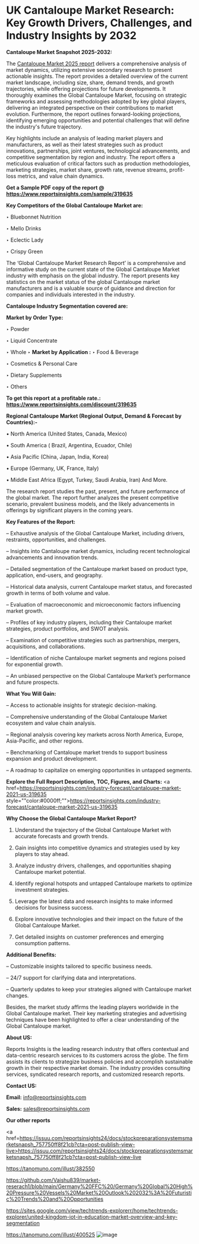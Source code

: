 # UK Cantaloupe Market Research: Key Growth Drivers, Challenges, and Industry Insights by 2032

<strong>Cantaloupe Market Snapshot 2025-2032:</strong>

The <a href=https://www.reportsinsights.com/sample/319635>Cantaloupe Market 2025 report</a> delivers a comprehensive analysis of market dynamics, utilizing extensive secondary research to present actionable insights. The report provides a detailed overview of the current market landscape, including size, share, demand trends, and growth trajectories, while offering projections for future developments. It thoroughly examines the Global Cantaloupe Market, focusing on strategic frameworks and assessing methodologies adopted by key global players, delivering an integrated perspective on their contributions to market evolution. Furthermore, the report outlines forward-looking projections, identifying emerging opportunities and potential challenges that will define the industry's future trajectory.

Key highlights include an analysis of leading market players and manufacturers, as well as their latest strategies such as product innovations, partnerships, joint ventures, technological advancements, and competitive segmentation by region and industry. The report offers a meticulous evaluation of critical factors such as production methodologies, marketing strategies, market share, growth rate, revenue streams, profit-loss metrics, and value chain dynamics.

<strong>Get a Sample PDF copy of the report @ <a href=https://www.reportsinsights.com/sample/319635 style=color:#0000ff;>https://www.reportsinsights.com/sample/319635</a></strong>

<strong>Key Competitors of the Global Cantaloupe Market are:</strong>

‣ Bluebonnet Nutrition

‣ Mello Drinks

‣ Eclectic Lady

‣ Crispy Green

The ‘Global Cantaloupe Market Research Report’ is a comprehensive and informative study on the current state of the Global Cantaloupe Market industry with emphasis on the global industry. The report presents key statistics on the market status of the global Cantaloupe market manufacturers and is a valuable source of guidance and direction for companies and individuals interested in the industry.

<strong>Cantaloupe Industry Segmentation covered are:</strong>

<strong>Market by Order Type: </strong>

‣ Powder

‣ Liquid Concentrate

‣ Whole
‣ 
<strong>Market by Application :</strong>
‣ Food & Beverage

‣ Cosmetics & Personal Care

‣ Dietary Supplements

‣ Others

<strong>To get this report at a profitable rate.: <a href=https://www.reportsinsights.com/discount/319635 style=color:#0000ff;>https://www.reportsinsights.com/discount/319635</a></strong>

<strong>Regional Cantaloupe Market (Regional Output, Demand &amp; Forecast by Countries):-</strong>

• North America (United States, Canada, Mexico)

• South America ( Brazil, Argentina, Ecuador, Chile)

• Asia Pacific (China, Japan, India, Korea)

• Europe (Germany, UK, France, Italy)

• Middle East Africa (Egypt, Turkey, Saudi Arabia, Iran) And More.

The research report studies the past, present, and future performance of the global market. The report further analyzes the present competitive scenario, prevalent business models, and the likely advancements in offerings by significant players in the coming years.

<strong>Key Features of the Report:</strong>

– Exhaustive analysis of the Global Cantaloupe Market, including drivers, restraints, opportunities, and challenges.

– Insights into Cantaloupe market dynamics, including recent technological advancements and innovation trends.

– Detailed segmentation of the Cantaloupe market based on product type, application, end-users, and geography.

– Historical data analysis, current Cantaloupe market status, and forecasted growth in terms of both volume and value.

– Evaluation of macroeconomic and microeconomic factors influencing market growth.

– Profiles of key industry players, including their Cantaloupe market strategies, product portfolios, and SWOT analysis.

– Examination of competitive strategies such as partnerships, mergers, acquisitions, and collaborations.

– Identification of niche Cantaloupe market segments and regions poised for exponential growth.

– An unbiased perspective on the Global Cantaloupe Market’s performance and future prospects.

<strong>What You Will Gain:</strong>

– Access to actionable insights for strategic decision-making.

– Comprehensive understanding of the Global Cantaloupe Market ecosystem and value chain analysis.

– Regional analysis covering key markets across North America, Europe, Asia-Pacific, and other regions.

– Benchmarking of Cantaloupe market trends to support business expansion and product development.

– A roadmap to capitalize on emerging opportunities in untapped segments.

<strong>Explore the Full Report Description, TOC, Figures, and Charts:</strong>
<a href=https://reportsinsights.com/industry-forecast/cantaloupe-market-2021-us-319635 style=""color:#0000ff;"">https://reportsinsights.com/industry-forecast/cantaloupe-market-2021-us-319635</a>

<strong>Why Choose the Global Cantaloupe Market Report?</strong>

1. Understand the trajectory of the Global Cantaloupe Market with accurate forecasts and growth trends.

2. Gain insights into competitive dynamics and strategies used by key players to stay ahead.

3. Analyze industry drivers, challenges, and opportunities shaping Cantaloupe market potential.

4. Identify regional hotspots and untapped Cantaloupe markets to optimize investment strategies.

5. Leverage the latest data and research insights to make informed decisions for business success.

6. Explore innovative technologies and their impact on the future of the Global Cantaloupe Market.

7. Get detailed insights on customer preferences and emerging consumption patterns.

<strong>Additional Benefits:</strong>

– Customizable insights tailored to specific business needs.

– 24/7 support for clarifying data and interpretations.

– Quarterly updates to keep your strategies aligned with Cantaloupe market changes.

Besides, the market study affirms the leading players worldwide in the Global Cantaloupe market. Their key marketing strategies and advertising techniques have been highlighted to offer a clear understanding of the Global Cantaloupe market.

<strong><strong>About US</strong>:</strong>

Reports Insights is the leading research industry that offers contextual and data-centric research services to its customers across the globe. The firm assists its clients to strategize business policies and accomplish sustainable growth in their respective market domain. The industry provides consulting services, syndicated research reports, and customized research reports.

<strong>Contact US:</strong>

<p class=><b>Email:</b> <a href=mailto:info@reportsinsights.com>info@reportsinsights.com</a></p>
<p class=><b>Sales:</b> <a href=mailto:sales@reportsinsights.com>sales@reportsinsights.com</a></p>

<strong>Our other reports</strong>

<a href=https://issuu.com/reportsinsights24/docs/stockpreparationsystemsmarketsnapsh_757750ff8f21cb?cta=post-publish-view-live>https://issuu.com/reportsinsights24/docs/stockpreparationsystemsmarketsnapsh_757750ff8f21cb?cta=post-publish-view-live</a>

<a href=https://tanomuno.com/illust/382550>https://tanomuno.com/illust/382550</a>

<a href=https://github.com/Vaishu839/market-reserach1/blob/main/Germany%20FFC%20/Germany%20Global%20High%20Pressure%20Vessels%20Market%20Outlook%202032%3A%20Futuristic%20Trends%20and%20Opportunities>https://github.com/Vaishu839/market-reserach1/blob/main/Germany%20FFC%20/Germany%20Global%20High%20Pressure%20Vessels%20Market%20Outlook%202032%3A%20Futuristic%20Trends%20and%20Opportunities</a>

<a href=https://sites.google.com/view/techtrends-explorerr/home/techtrends-explorer/united-kingdom-iot-in-education-market-overview-and-key-segmentation>https://sites.google.com/view/techtrends-explorerr/home/techtrends-explorer/united-kingdom-iot-in-education-market-overview-and-key-segmentation</a>

<a href=https://tanomuno.com/illust/400525>https://tanomuno.com/illust/400525</a>
![image](https://github.com/user-attachments/assets/1ebe7798-4022-4ba8-b3b9-c10a3fddb211)
